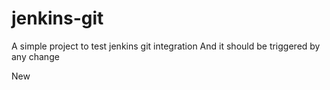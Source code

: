 # jenkins-git

A simple project to test jenkins git integration
And it should be triggered by any change

New
